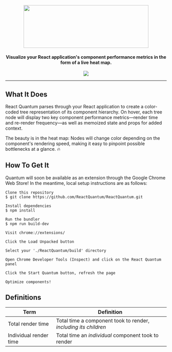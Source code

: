 <p align="center">
  <img width="390" height="134" src="https://user-images.githubusercontent.com/35183001/51876992-720b6180-2338-11e9-9d85-faa80c1e4572.png">
</p>
<h4 align="center">Visualize your React application's component performance metrics in the form of a live heat map.</h4>
<p align="center">
<img src="https://img.shields.io/badge/release-beta-yellow.svg">
 <p>

___

<h2>What It Does</h2>
<p>React Quantum parses through your React application to create a color-coded tree representation of its component hierarchy. On hover, each tree node will display two key component performance metrics&mdash;render time and re-render frequency&mdash;as well as memoized state and props for added context. 

The beauty is in the heat map: Nodes will change color depending on the component's rendering speed, making it easy to pinpoint possible bottlenecks at a glance. :fire:</p>

<h2>How To Get It</h2>
<p>Quantum will soon be available as an extension through the Google Chrome Web Store! In the meantime, local setup instructions are as follows:</p>

```
Clone this repository
$ git clone https://github.com/ReactQuantum/ReactQuantum.git

Install dependencies
$ npm install

Run the bundler
$ npm run build-dev

Visit chrome://extensions/

Click the Load Unpacked button

Select your './ReactQuantum/build' directory

Open Chrome Developer Tools (Inspect) and click on the React Quantum panel

Click the Start Quantum button, refresh the page

Optimize components!
```
<h2>Definitions</h2>

| Term | Definition |
| --- | --- |
| Total render time | Total time a component took to render, *including its children* |
| Individual render time | Total time an *individual* component took to render |

